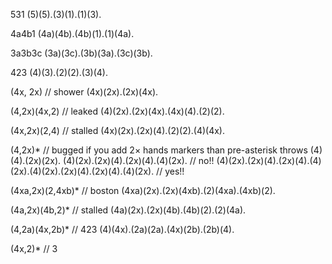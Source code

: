531
(5)(5).(3)(1).(1)(3).

4a4b1
(4a)(4b).(4b)(1).(1)(4a).

3a3b3c
(3a)(3c).(3b)(3a).(3c)(3b).

423
(4)(3).(2)(2).(3)(4).

(4x, 2x) // shower
(4x)(2x).(2x)(4x).

(4,2x)(4x,2) // leaked
(4)(2x).(2x)(4x).(4x)(4).(2)(2).

(4x,2x)(2,4) // stalled
(4x)(2x).(2x)(4).(2)(2).(4)(4x).

(4,2x)* // bugged if you add 2× hands markers than pre-asterisk throws
(4)(4).(2x)(2x).
(4)(2x).(2x)(4).(2x)(4).(4)(2x). // no!!
(4)(2x).(2x)(4).(2x)(4).(4)(2x).(4)(2x).(2x)(4).(2x)(4).(4)(2x). // yes!!

(4xa,2x)(2,4xb)* // boston
(4xa)(2x).(2x)(4xb).(2)(4xa).(4xb)(2).

(4a,2x)(4b,2)* // stalled
(4a)(2x).(2x)(4b).(4b)(2).(2)(4a).

(4,2a)(4x,2b)* // 423
(4)(4x).(2a)(2a).(4x)(2b).(2b)(4).

(4x,2)* // 3
